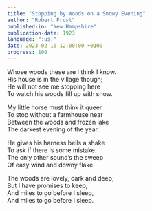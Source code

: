 ```yaml
---
title: "Stopping by Woods on a Snowy Evening"
author: "Robert Frost"
published-in: "New Hampshire"
publication-date: 1923
language: ":us:"
date: 2023-02-16 12:00:00 +0100
progress: 100
---
```


Whose woods these are I think I know.   
His house is in the village though;   
He will not see me stopping here   
To watch his woods fill up with snow.   

My little horse must think it queer   
To stop without a farmhouse near   
Between the woods and frozen lake   
The darkest evening of the year.   

He gives his harness bells a shake   
To ask if there is some mistake.   
The only other sound’s the sweep   
Of easy wind and downy flake.   

The woods are lovely, dark and deep,   
But I have promises to keep,   
And miles to go before I sleep,   
And miles to go before I sleep.
